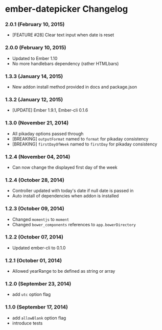 # ember-datepicker Changelog

### 2.0.1 (February 10, 2015)
 * [FEATURE #28] Clear text input when date is reset

### 2.0.0 (February 10, 2015)
 * Updated to Ember 1.10
 * No more handlebars dependency (rather HTMLbars)

### 1.3.3 (January 14, 2015)
 * New addon install method provided in docs and package.json

### 1.3.2 (January 12, 2015)
 * [UPDATE] Ember 1.9.1, Ember-cli 0.1.6

### 1.3.0 (November 21, 2014)
 * All pikaday options passed through
 * [BREAKING] `outputFormat` named to `format` for pikaday consistency
 * [BREAKING] `firstDayOfWeek` named to `firstDay` for pikaday consistency


### 1.2.4 (November 04, 2014)

* Can now change the displayed first day of the week

### 1.2.4 (October 28, 2014)

* Controller updated with today's date if null date is passed in
* Auto install of dependencies when addon is installed

### 1.2.3 (October 09, 2014)

* Changed `momentjs` to `moment`
* Changed `bower_components` references to `app.bowerDirectory`

### 1.2.2 (October 07, 2014)

* Updated ember-cli to 0.1.0

### 1.2.1 (October 01, 2014)

* Allowed yearRange to be defined as string or array

### 1.2.0 (September 23, 2014)

* add `utc` option flag

### 1.1.0 (September 17, 2014)

* add `allowBlank` option flag
* introduce tests
